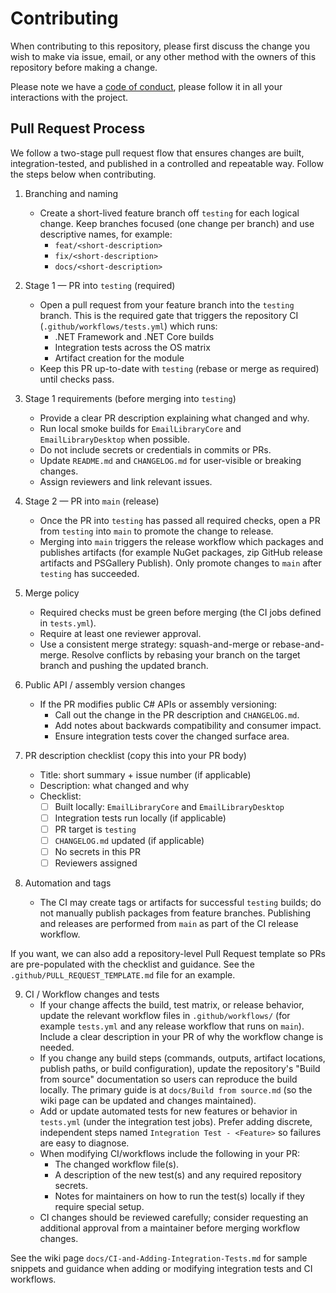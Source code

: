 # Contributing

When contributing to this repository, please first discuss the change you wish to make via issue,
email, or any other method with the owners of this repository before making a change. 

Please note we have a [code of conduct](CODE_OF_CONDUCT.md), please follow it in all your interactions with the project.

## Pull Request Process

We follow a two-stage pull request flow that ensures changes are built, integration-tested, and
published in a controlled and repeatable way. Follow the steps below when contributing.

1) Branching and naming
   - Create a short-lived feature branch off `testing` for each logical change. Keep branches
     focused (one change per branch) and use descriptive names, for example:
       - `feat/<short-description>`
       - `fix/<short-description>`
       - `docs/<short-description>`

2) Stage 1 — PR into `testing` (required)
   - Open a pull request from your feature branch into the `testing` branch. This is the required
     gate that triggers the repository CI (`.github/workflows/tests.yml`) which runs:
       - .NET Framework and .NET Core builds
       - Integration tests across the OS matrix
       - Artifact creation for the module
   - Keep this PR up-to-date with `testing` (rebase or merge as required) until checks pass.

3) Stage 1 requirements (before merging into `testing`)
   - Provide a clear PR description explaining what changed and why.
   - Run local smoke builds for `EmailLibraryCore` and `EmailLibraryDesktop` when possible.
   - Do not include secrets or credentials in commits or PRs.
   - Update `README.md` and `CHANGELOG.md` for user-visible or breaking changes.
   - Assign reviewers and link relevant issues.

4) Stage 2 — PR into `main` (release)
   - Once the PR into `testing` has passed all required checks, open a PR from `testing` 
     into `main` to promote the change to release.
   - Merging into `main` triggers the release workflow which packages and publishes artifacts
     (for example NuGet packages, zip GitHub release artifacts and PSGallery Publish).
     Only promote changes to `main` after `testing` has succeeded.

5) Merge policy
   - Required checks must be green before merging (the CI jobs defined in `tests.yml`).
   - Require at least one reviewer approval.
   - Use a consistent merge strategy: squash-and-merge or rebase-and-merge. Resolve conflicts by
     rebasing your branch on the target branch and pushing the updated branch.

6) Public API / assembly version changes
   - If the PR modifies public C# APIs or assembly versioning:
       - Call out the change in the PR description and `CHANGELOG.md`.
       - Add notes about backwards compatibility and consumer impact.
       - Ensure integration tests cover the changed surface area.

7) PR description checklist (copy this into your PR body)
   - Title: short summary + issue number (if applicable)
   - Description: what changed and why
   - Checklist:
     - [ ] Built locally: `EmailLibraryCore` and `EmailLibraryDesktop`
     - [ ] Integration tests run locally (if applicable)
     - [ ] PR target is `testing`
     - [ ] `CHANGELOG.md` updated (if applicable)
     - [ ] No secrets in this PR
     - [ ] Reviewers assigned

8) Automation and tags
   - The CI may create tags or artifacts for successful `testing` builds; do not manually publish
     packages from feature branches. Publishing and releases are performed from `main` as part of
     the CI release workflow.

If you want, we can also add a repository-level Pull Request template so PRs are pre-populated with
the checklist and guidance. See the `.github/PULL_REQUEST_TEMPLATE.md` file for an example.

9) CI / Workflow changes and tests
   - If your change affects the build, test matrix, or release behavior, update the relevant
     workflow files in `.github/workflows/` (for example `tests.yml` and any release workflow that
     runs on `main`). Include a clear description in your PR of why the workflow change is needed.
   - If you change any build steps (commands, outputs, artifact locations, publish paths, or
     build configuration), update the repository's "Build from source" documentation so users
     can reproduce the build locally. The primary guide is at `docs/Build from source.md` (so
     the wiki page can be updated and changes maintained).
   - Add or update automated tests for new features or behavior in `tests.yml` (under the
     integration test jobs). Prefer adding discrete, independent steps named
     `Integration Test - <Feature>` so failures are easy to diagnose.
   - When modifying CI/workflows include the following in your PR:
       - The changed workflow file(s).
       - A description of the new test(s) and any required repository secrets.
       - Notes for maintainers on how to run the test(s) locally if they require special setup.
   - CI changes should be reviewed carefully; consider requesting an additional approval from a
     maintainer before merging workflow changes.

See the wiki page `docs/CI-and-Adding-Integration-Tests.md` for sample snippets and guidance when
adding or modifying integration tests and CI workflows.

